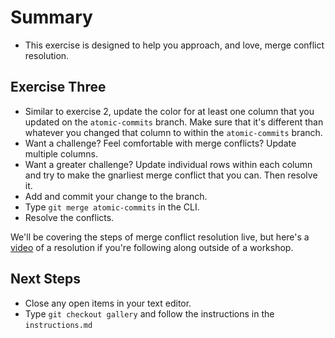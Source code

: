 # Summary
- This exercise is designed to help you approach, and love, merge conflict resolution.

## Exercise Three
- Similar to exercise 2, update the color for at least one column that you updated on the `atomic-commits` branch. Make sure that it's different than whatever you changed that column to within the `atomic-commits` branch.
- Want a challenge? Feel comfortable with merge conflicts? Update multiple columns.
- Want a greater challenge? Update individual rows within each column and try to make the gnarliest merge conflict that you can. Then resolve it.
- Add and commit your change to the branch.
- Type `git merge atomic-commits` in the CLI.
- Resolve the conflicts.

We'll be covering the steps of merge conflict resolution live, but here's a [video](https://www.youtube.com/watch?v=TMTDFMwU3sU&list=PLg7s6cbtAD16Pgp6WIVfX4VsGI-xyWkMz&index=11) of a resolution if you're following along outside of a workshop.

## Next Steps
- Close any open items in your text editor.
- Type `git checkout gallery` and follow the instructions in the `instructions.md`
